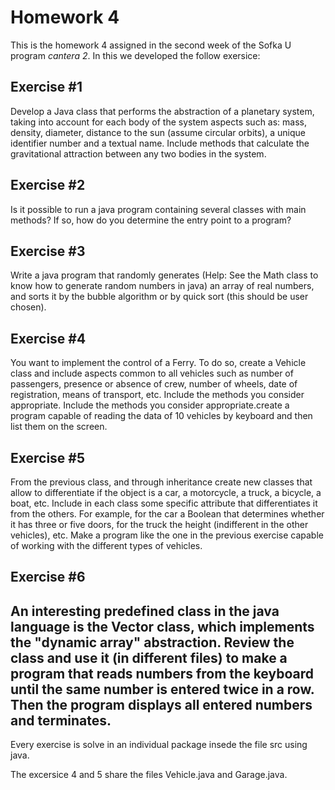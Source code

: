 # Homework 4

This is the homework 4 assigned in the second week of the Sofka U program *cantera 2*.
In this we developed the follow exersice:

## Exercise #1

Develop a Java class that performs the abstraction of a planetary system, 
taking into account for each body of the system aspects such as: mass, density, diameter, 
distance to the sun (assume circular orbits), a unique identifier number and a textual name. 
Include methods that calculate the gravitational attraction between any two bodies in the system.

## Exercise #2

Is it possible to run a java program containing several classes with main methods?
If so, how do you determine the entry point to a program?

## Exercise #3

Write a java program that randomly generates (Help: See the Math class 
to know how to generate random numbers in java) 
an array of real numbers, and sorts it by the bubble algorithm or 
by quick sort (this should be user chosen).

## Exercise #4

You want to implement the control of a Ferry. To do so, create a Vehicle 
class and include aspects common to all vehicles such as number of passengers, 
presence or absence of crew, number of wheels, date of registration, means of 
transport, etc. Include the methods you consider appropriate. Include the methods 
you consider appropriate.create a program capable of reading the data of 10 vehicles 
by keyboard and then list them on the screen.

## Exercise #5

From the previous class, and through inheritance create new classes 
that allow to differentiate if the object is a car, a motorcycle, a truck, 
a bicycle, a boat, etc. Include in each class some specific attribute that differentiates
it from the others. For example, for the car a Boolean that determines whether it has 
three or five doors, for the truck the height (indifferent in the other vehicles), etc. 
Make a program like the one in the previous exercise capable of working with the 
different types of vehicles.

## Exercise #6

An interesting predefined class in the java language is the Vector class, 
which implements the "dynamic array" abstraction. Review the class and use it 
(in different files) to make a program that reads numbers from the 
keyboard until the same number is entered twice in a row. 
Then the program displays all entered numbers and terminates.
--------------------------------------------------------------------------------------

Every exercise is solve in an individual package insede the file src using java.

The excersice 4 and 5 share the files Vehicle.java and Garage.java.
